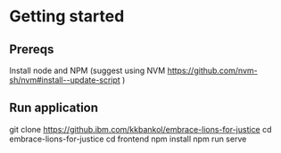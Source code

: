 # Getting started

## Prereqs
Install node and NPM (suggest using NVM https://github.com/nvm-sh/nvm#install--update-script )

## Run application
git clone https://github.ibm.com/kkbankol/embrace-lions-for-justice
cd embrace-lions-for-justice
cd frontend
npm install
npm run serve

